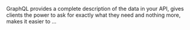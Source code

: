 GraphQL provides a complete description of the data in your API, gives clients the power to ask for exactly what they need and nothing more, makes it easier to ...